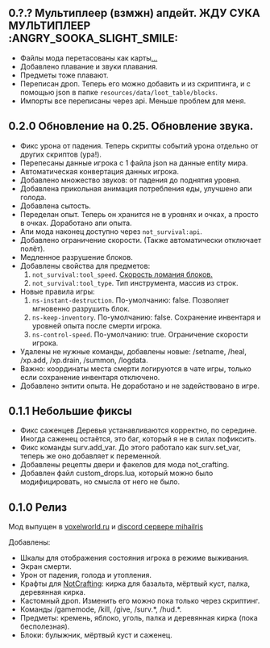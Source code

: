 ## 0.?.? Мультиплеер (взмжн) апдейт. ЖДУ СУКА МУЛЬТИПЛЕЕР :ANGRY_SOOKA_SLIGHT_SMILE:

- Файлы мода перетасованы как карты[...](# "ВЫ ЧЁ, ДЕБИЛЫ? Вы чё, ебанутые, что ли? Действи.. вы в натуре ебанутые? Эта сидит там, чешет колоду, блядь. Этот стоит, грит: 'Я те щас тут тоже раздам'. ЁБАНЫЙ ТВОЙ РОТ! КАКОГО ХУЯ ОНИ В ДРУГОМ ПОРЯДКЕ РАЗЛОЖЕНЫ? Ты распечатала колоду на моих глазах, БЛЯДЬ! Как они могут быть там разложены в другом порядке?! ЁБАНЫЙ ТВОЙ РОТ, БЛЯДЬ! Вы чё, в киосках их заряжаете?! Сука ёбаная, падла блядская!")
- Добавлено плавание и звуки плавания.
- Предметы тоже плавают.
- Переписан дроп. Теперь его можно добавить и из скриптинга, и с помощью json в папке `resources/data/loot_table/blocks`.
- Импорты все переписаны через api. Меньше проблем для меня.

## 0.2.0 Обновление на 0.25. Обновление звука.

- Фикс урона от падения. Теперь скрипты событий урона отдельно от других скриптов (ура!).
- Перепесаны данные игрока с 1 файла json на данные entity мира.
- Автоматическая конвертация данных игрока.
- Добавлено множество звуков: от падения до поднятия уровня.
- Добавлена прикольная анимация потребления еды, улучшено апи голода.
- Добавлена сытость.
- Переделан опыт. Теперь он хранится не в уровнях и очках, а просто в очках. Доработано апи опыта.
- Апи мода наконец доступно через `not_survival:api`.
- Добавлено ограничение скорости. (Также автоматически отключает полёт).
- Медленное разрушение блоков.
- Добавлены свойства для предметов:
  1. `not_survival:tool_speed`. [Скорость ломания блоков.](https://minecraft.fandom.com/wiki/Breaking#Speed)
  2. `not_survival:tool_type`. Тип инструмента, массив из строк.
- Новые правила игры:
  1. `ns-instant-destruction`. По-умолчанию: false. Позволяет мгновенно разрушить блок.
  2. `ns-keep-inventory`. По-умолчанию: false. Сохранение инвентаря и уровней опыта после смерти игрока.
  3. `ns-control-speed`. По-умолчанию: true. Ограничение скорости игрока.
- Удалены не нужные команды, добавлены новые: /setname, /heal, /xp.add, /xp.drain, /summon, /logdata.
- Важно: координаты места смерти логируются в чате игры, только если сохранение инвентаря отключено.
- Добавлено энтити опыта. Не доработано и не задействовано в игре.

## 0.1.1 Небольшие фиксы

- Фикс саженцев
  Деревья устанавливаются корректно, по середине. Иногда саженец остаётся, это баг, который я не в силах пофиксить.
- Фикс команды surv.add_var. До этого работало как surv.set_var, теперь же оно добавляет к переменной.
- Добавлены рецепты двери и факелов для мода not_crafting.
- Добавлен файл custom_drops.lua, который можно было модифицировать, но смысла от него не было.

## 0.1.0 Релиз

Мод выпущен в [voxelworld.ru](https://voxelworld.ru) и [discord сервере mihailris](https://discord.com/invite/AaqJphm)

Добавлены:

- Шкалы для отображения состояния игрока в режиме выживания.
- Экран смерти.
- Урон от падения, голода и утопления.
- Крафты для [NotCrafting](https://github.com/kotisoff/NotCrafting): кирка для базальта, мёртвый куст, палка, деревянная кирка.
- Кастомный дроп. Изменить его можно пока только через скриптинг.
- Команды /gamemode, /kill, /give, /surv.\*, /hud.\*.
- Предметы: кремень, яблоко, уголь, палка и деревянная кирка (пока бесполезная).
- Блоки: булыжник, мёртвый куст и саженец.
